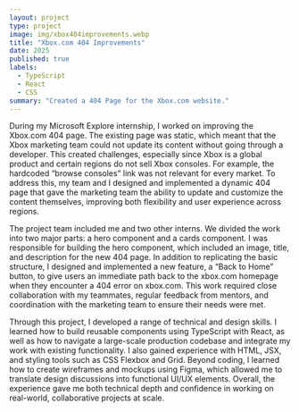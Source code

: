```yaml
---
layout: project
type: project
image: img/xbox404improvements.webp
title: "Xbox.com 404 Improvements"
date: 2025
published: true
labels:
  - TypeScript
  - React
  - CSS
summary: "Created a 404 Page for the Xbox.com website."
---
```

During my Microsoft Explore internship, I worked on improving the Xbox.com 404 page. The existing page was static, which meant that the Xbox marketing team could not update its content without going through a developer. This created challenges, especially since Xbox is a global product and certain regions do not sell Xbox consoles. For example, the hardcoded “browse consoles” link was not relevant for every market. To address this, my team and I designed and implemented a dynamic 404 page that gave the marketing team the ability to update and customize the content themselves, improving both flexibility and user experience across regions.

The project team included me and two other interns. We divided the work into two major parts: a hero component and a cards component. I was responsible for building the hero component, which included an image, title, and description for the new 404 page. In addition to replicating the basic structure, I designed and implemented a new feature, a “Back to Home” button, to give users an immediate path back to the xbox.com homepage when they encounter a 404 error on xbox.com. This work required close collaboration with my teammates, regular feedback from mentors, and coordination with the marketing team to ensure their needs were met.

Through this project, I developed a range of technical and design skills. I learned how to build reusable components using TypeScript with React, as well as how to navigate a large-scale production codebase and integrate my work with existing functionality. I also gained experience with HTML, JSX, and styling tools such as CSS Flexbox and Grid. Beyond coding, I learned how to create wireframes and mockups using Figma, which allowed me to translate design discussions into functional UI/UX elements. Overall, the experience gave me both technical depth and confidence in working on real-world, collaborative projects at scale.
